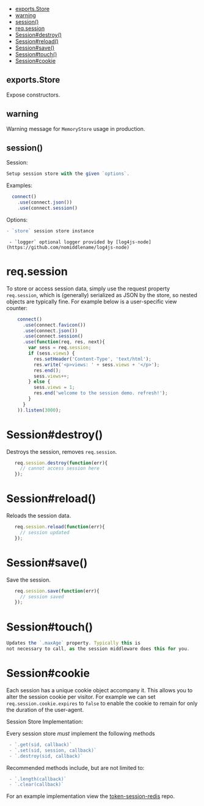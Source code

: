   - [exports.Store](#exportsstore)
  - [warning](#warning)
  - [session()](#session)
  - [req.session](#reqsession)
  - [Session#destroy()](#sessiondestroy)
  - [Session#reload()](#sessionreload)
  - [Session#save()](#sessionsave)
  - [Session#touch()](#sessiontouch)
  - [Session#cookie](#sessioncookie)

## exports.Store

  Expose constructors.

## warning

  Warning message for `MemoryStore` usage in production.

## session()

  Session:
  
```js
Setup session store with the given `options`.
```

  
  
  Examples:
  
```js
  connect()
    .use(connect.json())
    .use(connect.session()
```

  
  Options:
  
```js
- `store` session store instance
```

  	 - `logger` optional logger provided by [log4js-node](https://github.com/nomiddlename/log4js-node)
  
# req.session
  
   To store or access session data, simply use the request property `req.session`,
   which is (generally) serialized as JSON by the store, so nested objects
   are typically fine. For example below is a user-specific view counter:
  
```js
    connect()
      .use(connect.favicon())
      .use(connect.json())
      .use(connect.session()
      .use(function(req, res, next){
        var sess = req.session;
        if (sess.views) {
          res.setHeader('Content-Type', 'text/html');
          res.write('<p>views: ' + sess.views + '</p>');
          res.end();
          sess.views++;
        } else {
          sess.views = 1;
          res.end('welcome to the session demo. refresh!');
        }
      }
    )).listen(3000);
```

  
# Session#destroy()
  
   Destroys the session, removes `req.session`.
  
```js
   req.session.destroy(function(err){
     // cannot access session here
   });
```

  
# Session#reload()
  
   Reloads the session data.
  
```js
   req.session.reload(function(err){
     // session updated
   });
```

  
# Session#save()
  
   Save the session.
  
```js
   req.session.save(function(err){
     // session saved
   });
```

  
# Session#touch()
  
```js
Updates the `.maxAge` property. Typically this is
not necessary to call, as the session middleware does this for you.
```

  
# Session#cookie
  
   Each session has a unique cookie object accompany it. This allows
   you to alter the session cookie per visitor. For example we can
   set `req.session.cookie.expires` to `false` to enable the cookie
   to remain for only the duration of the user-agent.
  
  Session Store Implementation:
  
  Every session store _must_ implement the following methods
  
```js
 - `.get(sid, callback)`
 - `.set(sid, session, callback)`
 - `.destroy(sid, callback)`
```

  
  Recommended methods include, but are not limited to:
  
```js
 - `.length(callback)`
 - `.clear(callback)`
```

  
  For an example implementation view the [token-session-redis](http://github.com/kleiinnn/token-session-redis) repo.
